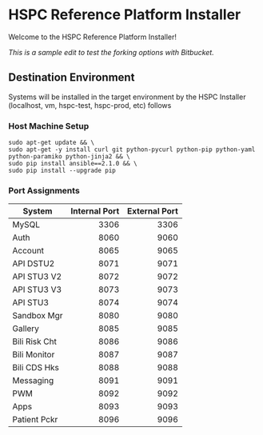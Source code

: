 # HSPC Reference Platform Installer #

Welcome to the HSPC Reference Platform Installer!

*This is a sample edit to test the forking options with Bitbucket.*

## Destination Environment

Systems will be installed in the target environment by the HSPC Installer (localhost, vm, hspc-test, hspc-prod, etc) follows

### Host Machine Setup

````
sudo apt-get update && \
sudo apt-get -y install curl git python-pycurl python-pip python-yaml python-paramiko python-jinja2 && \
sudo pip install ansible==2.1.0 && \
sudo pip install --upgrade pip
````

### Port Assignments
| System        | Internal Port | External Port |
| ------------- | -------------:| -------------:|
| MySQL         |          3306 |          3306 |
| Auth          |          8060 |          9060 |
| Account       |          8065 |          9065 |
| API DSTU2     |          8071 |          9071 |
| API STU3 V2   |          8072 |          9072 |
| API STU3 V3   |          8073 |          9073 |
| API STU3      |          8074 |          9074 |
| Sandbox Mgr   |          8080 |          9080 |
| Gallery       |          8085 |          9085 |
| Bili Risk Cht |          8086 |          9086 |
| Bili Monitor  |          8087 |          9087 |
| Bili CDS Hks  |          8088 |          9088 |
| Messaging     |          8091 |          9091 |
| PWM           |          8092 |          9092 |
| Apps          |          8093 |          9093 |
| Patient Pckr  |          8096 |          9096 |